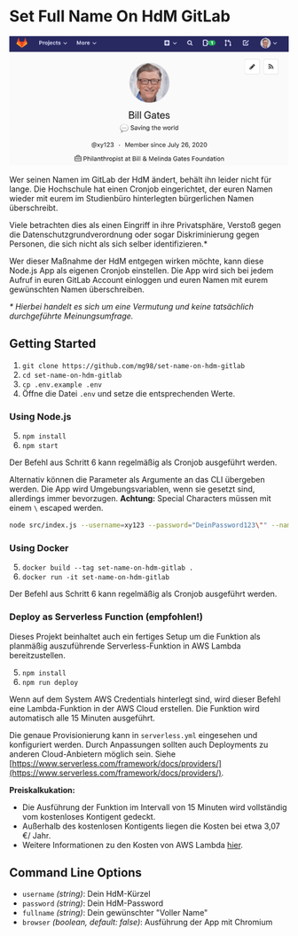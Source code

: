 # Set Full Name On HdM GitLab

![Header](./header.png)

Wer seinen Namen im GitLab der HdM ändert, behält ihn leider nicht für lange. Die Hochschule hat einen Cronjob eingerichtet, der euren Namen wieder mit eurem im Studienbüro hinterlegten bürgerlichen Namen überschreibt.

Viele betrachten dies als einen Eingriff in ihre Privatsphäre, Verstoß gegen die Datenschutzgrundverordnung oder sogar Diskriminierung gegen Personen, die sich nicht als sich selber identifizieren.*

Wer dieser Maßnahme der HdM entgegen wirken möchte, kann diese Node.js App als eigenen Cronjob einstellen. Die App wird sich bei jedem Aufruf in euren GitLab Account einloggen und euren Namen mit eurem gewünschten Namen überschreiben.

_* Hierbei handelt es sich um eine Vermutung und keine tatsächlich durchgeführte Meinungsumfrage._

## Getting Started

1. `git clone https://github.com/mg98/set-name-on-hdm-gitlab`
2. `cd set-name-on-hdm-gitlab`
3. `cp .env.example .env`
4. Öffne die Datei `.env` und setze die entsprechenden Werte.

### Using Node.js

5. `npm install`
6. `npm start`

Der Befehl aus Schritt 6 kann regelmäßig als Cronjob ausgeführt werden.



Alternativ können die Parameter als Argumente an das CLI übergeben werden. Die App wird Umgebungsvariablen, wenn sie gesetzt sind, allerdings immer bevorzugen.
**Achtung:** Special Characters müssen mit einem `\` escaped werden.
```bash
node src/index.js --username=xy123 --password="DeinPassword123\"" --name="Dein Wunschname"
```



### Using Docker

5. `docker build --tag set-name-on-hdm-gitlab .`
6. `docker run -it set-name-on-hdm-gitlab`

Der Befehl aus Schritt 6 kann regelmäßig als Cronjob ausgeführt werden.

### Deploy as Serverless Function (empfohlen!)

Dieses Projekt beinhaltet auch ein fertiges Setup um die Funktion als planmäßig auszuführende Serverless-Funktion in AWS Lambda bereitzustellen.

5. `npm install`
6. `npm run deploy`

Wenn auf dem System AWS Credentials hinterlegt sind, wird dieser Befehl eine Lambda-Funktion in der AWS Cloud erstellen. Die Funktion wird automatisch alle 15 Minuten ausgeführt.

Die genaue Provisionierung kann in `serverless.yml` eingesehen und konfiguriert werden. Durch Anpassungen sollten auch Deployments zu anderen Cloud-Anbietern möglich sein. Siehe [https://www.serverless.com/framework/docs/providers/](https://www.serverless.com/framework/docs/providers/).

**Preiskalkukation:**

- Die Ausführung der Funktion im Intervall von 15 Minuten wird vollständig vom kostenloses Kontigent gedeckt.
- Außerhalb des kostenlosen Kontigents liegen die Kosten bei etwa 3,07 €/ Jahr.
- Weitere Informationen zu den Kosten von AWS Lambda [hier](https://aws.amazon.com/de/lambda/pricing/).

## Command Line Options

- `username` _(string)_: Dein HdM-Kürzel
- `password` _(string)_: Dein HdM-Password
- `fullname` _(string)_: Dein gewünschter "Voller Name"
- `browser` _(boolean, default: false)_: Ausführung der App mit Chromium
